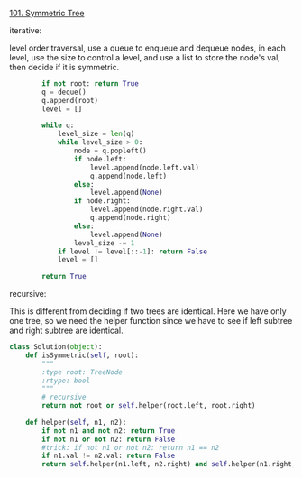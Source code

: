 [101. Symmetric Tree](https://leetcode.com/problems/symmetric-tree/)

iterative:

level order traversal, use a queue to enqueue and dequeue nodes, in each level, use the size to control a level, and use a list to store the node's val, then decide if it is symmetric. 

```python
        if not root: return True
        q = deque()
        q.append(root)
        level = []
        
        while q:
            level_size = len(q)
            while level_size > 0:
                node = q.popleft()
                if node.left: 
                    level.append(node.left.val)
                    q.append(node.left)
                else:
                    level.append(None)
                if node.right:
                    level.append(node.right.val)
                    q.append(node.right)
                else:
                    level.append(None)
                level_size -= 1
            if level != level[::-1]: return False
            level = []
        
        return True
```



recursive:

This is different from deciding if two trees are identical. Here we have only one tree, so we need the helper function since we have to see if left subtree and right subtree are identical.

```python
class Solution(object):
    def isSymmetric(self, root):
        """
        :type root: TreeNode
        :rtype: bool
        """
        # recursive
        return not root or self.helper(root.left, root.right)
    
    def helper(self, n1, n2):
        if not n1 and not n2: return True
        if not n1 or not n2: return False
        #trick: if not n1 or not n2: return n1 == n2
        if n1.val != n2.val: return False
        return self.helper(n1.left, n2.right) and self.helper(n1.right, n2.left)
```

